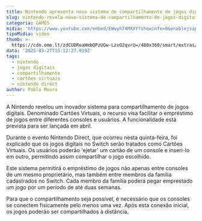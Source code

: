 ```yaml
---
title: Nintendo apresenta novo sistema de compartilhamento de jogos digitais
slug: nintendo-revela-novo-sistema-de-compartilhamento-de-jogos-digitais
categoria: GAMES
midia: 'https://www.youtube.com/embed/EWwyh74MXXY?showinfo=0&enablejsapi=1'
tipoMidia: video
thumb: >-
  https://cdn.ome.lt/zdCUDRoaHmbQPzUGw-LzvO2qvrU=/480x360/smart/extras/conteudos/imagem_2025-03-27_113141976.png
data: '2025-03-27T15:12:27.919Z'
tags:
  - nintendo
  - jogos digitais
  - compartilhamento
  - cartões virtuais
  - nintendo direct
author: Pablo Moura
---
```


A Nintendo revelou um inovador sistema para compartilhamento de jogos digitais. Denominado Cartões Virtuais, o recurso visa facilitar o empréstimo de jogos entre diferentes consoles e usuários. A funcionalidade está prevista para ser lançada em abril.

Durante o evento Nintendo Direct, que ocorreu nesta quinta-feira, foi explicado que os jogos digitais no Switch serão tratados como Cartões Virtuais. Os usuários poderão 'ejetar' um cartão de um console e inseri-lo em outro, permitindo assim compartilhar o jogo escolhido.

Este sistema permitirá o empréstimo de jogos não apenas entre consoles de um mesmo proprietário, mas também entre membros da família cadastrados no Switch. Cada membro da família poderá pegar emprestado um jogo por um período de até duas semanas.

Para que o compartilhamento seja possível, é necessário que os consoles se conectem fisicamente pelo menos uma vez. Após esta conexão inicial, os jogos poderão ser compartilhados à distância.
